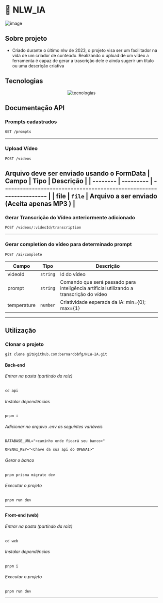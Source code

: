 # 🚀 NLW_IA

![image](https://github.com/bernardobfg/NLW_IA/assets/64651224/709ef59b-28b0-46f4-92b9-d33ed8f51d8c)
## Sobre projeto
- Criado durante o último nlw de 2023, o projeto visa ser um facilitador na vida de um criador de conteúdo. Realizando o upload de um vídeo a ferramenta é capaz de gerar a trascrição dele e ainda sugerir um título ou uma descrição criativa
## Tecnologias
<div align="center"><img src="https://skillicons.dev/icons?i=ts,react,tailwind,nodejs,vite,prisma,sqlite" alt="tecnologias" /></div>

## Documentação API

### Prompts cadastrados
```
GET /prompts
```
---
### Upload Vídeo
```
POST /videos
```
Arquivo deve ser enviado usando o FormData
| Campo    | Tipo       | Descrição                                                          |
| -------- | ---------  | ------------------------------------------------------------------ |
| file     | `file`     | Arquivo a ser enviado (Aceita apenas MP3 )                         |
---

### Gerar Transcrição do Vídeo anteriormente adicionado
```
POST /videos/:videoId/transcription 
```
---

### Gerar completion do vídeo para determinado prompt
```
POST /ai/complete
```
| Campo    | Tipo       | Descrição                                                          |
| -------- | ---------  | ------------------------------------------------------------------ |
| videoId    | `string`   | Id do vídeo                            |
| prompt | `string` | Comando que será passado para inteligência artificial utilizando a transcrição do vídeo |
| temperature | `number` | Criatividade esperada da IA: min={0}; max={1} |
---


## Utilização

### Clonar o projeto
```
git clone git@github.com:bernardobfg/NLW-IA.git
```

#### Back-end
###### Entrar na pasta (partindo da raiz)
```
cd api
```
###### Instalar dependências
```
pnpm i
```
###### Adicionar no arquivo .env as seguintes variáveis 
```
DATABASE_URL="<caminho onde ficará seu banco>"

OPENAI_KEY="<Chave da sua api do OPENAI>"
```
###### Gerar o banco
```
pnpm prisma migrate dev
```

###### Executar o projeto
```
pnpm run dev
```

---
#### Front-end (web)
###### Entrar na pasta (partindo da raiz)
```
cd web
```
###### Instalar dependências
```
pnpm i
```
###### Executar o projeto
```
pnpm run dev
```
---
